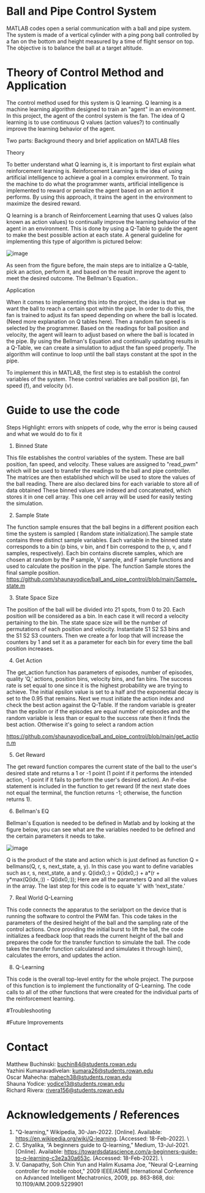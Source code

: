 # Ball and Pipe Control System 
MATLAB codes open a serial communication with a ball and pipe system. The system is made of a vertical cylinder with a ping pong ball controlled by a fan on the bottom and height measured by a time of flight sensor on top. The objective is to balance the ball at a target altitude. 

# Theory of Control Method and Application
The control method used for this system is Q learning. Q learning is a machine learning algorithm designed to train an "agent" in an environment. In this project, the agent of the control system is the fan. The idea of Q learning is to use continuous Q values (action values?) to continually improve the learning behavior of the agent. 

Two parts: Background theory and brief application on MATLAB files

Theory

To better understand what Q learning is, it is important to first explain what reinforcement learning is. Reinforcement Learning is the idea of using artificial intelligence to achieve a goal in a complex environment. To train the machine to do what the programmer wants, artificial intelligence is implemented to reward or penalize the agent based on an action it performs. By using this approach, it trains the agent in the environment to maximize the desired reward. 

Q learning is a branch of Reinforcement Learning that uses Q values (also known as action values) to continually improve the learning behavior of the agent in an environment. This is done by using a Q-Table to guide the agent to make the best possible action at each state. A general guideline for implementing this type of algorithm is pictured below:

![image](https://user-images.githubusercontent.com/85361948/165179507-81ee6117-67b9-4d05-855f-4b4429737a4b.png)


As seen from the figure before, the main steps are to initialize a Q-table, pick an action, perform it, and based on the result improve the agent to meet the desired outcome. The Bellman's Equation..

Application

When it comes to implementing this into the project, the idea is that we want the ball to reach a certain spot within the pipe. In order to do this, the fan is trained to adjust its fan speed depending on where the ball is located. (Need more explanation on Q tables here). Then a random fan speed is selected by the programmer. Based on the readings for ball position and velocity, the agent will learn to adjust based on where the ball is located in the pipe. By using the Bellman's Equation and continually updating results in a Q-Table, we can create a simulation to adjust the fan speed properly. The algorithm will continue to loop until the ball stays constant at the spot in the pipe.

To implement this in MATLAB, the first step is to establish the control variables of the system. These control variables are ball position (p), fan speed (f), and velocity (v). 

# Guide to use the code 
Steps 
Highlight: errors with snippets of code, why the error is being caused and what we would do to fix it

1. Binned State

This file establishes the control variables of the system. These are ball position, fan speed, and velocity. These values are assigned to "read_pwm" which will be used to transfer the readings to the ball and pipe controller. The matrices are then established which will be used to store the values of the ball reading. There are also declared bins for each variable to store all of data obtained These binned values are indexed and concatenated, which stores it in one cell array. This one cell array will be used for easily testing the simulation.

2. Sample State

The function sample ensures that the ball begins in a different position each time the system is sampled ( Random state initialization).The sample state contains three distinct sample variables. Each variable in the binned state corresponds to a bin (p bins, v bin, and f bin correspond to the p, v, and f samples, respectively). Each bin contains discrete samples, which are chosen at random by the P sample, V sample, and F sample functions and used to calculate the position in the pipe. The function Sample stores the final sample position.
https://github.com/shaunayodice/ball_and_pipe_control/blob/main/Sample_state.m

3. State Space Size

The position of the ball will be divided into 21 spots, from 0 to 20. Each position will be considered as a bin. In each case it will record a velocity pertaining to the bin. The state space size will be the number of permutations of each position and velocity. Instantiate S1 S2 S3 bins and the S1 S2 S3 counters. Then we create a for loop that will increase the counters by 1 and set it as a parameter for each bin for every time the ball position increases.

4. Get Action

The get_action function has parameters of episodes, number of episodes, quality ‘Q,’ actions, position bins, velocity bins, and fan bins. The success rate is set equal to one since it is the highest probability we are trying to achieve. The initial epsilon value is set to a half and the exponential decay is set to the 0.95 that remains. Next we must initiate the action index and check the best action against the Q-Table. If the random variable is greater than the epsilon or if the episodes are equal number of episodes and the random variable is less than or equal to the success rate then it finds the best action. Otherwise it's going  to select a random action

https://github.com/shaunayodice/ball_and_pipe_control/blob/main/get_action.m

5. Get Reward 

The get reward function compares the current state of the ball to the user's desired state and returns a 1 or -1 point (1 point if it performs the intended action, -1 point if it fails to perform the user's desired action). An if-else statement is included in the function to get reward (If the next state does not equal the terminal, the function returns -1; otherwise, the function returns 1).

6. Bellman's EQ

Bellman's Equation is needed to be defined in Matlab and by looking at the figure below, you can see what are the variables needed to be defined and the certain parameters it needs to take.

![image](https://user-images.githubusercontent.com/85361948/165178025-aa40c955-267b-4b74-a1b6-95fa9368b7a2.png)

Q is the product of the state and action which is just defined as function Q = bellmans(Q, r, s, next_state, a, y). In this case you want to define variables such as r, s, next_state, a and y. Q(idx0,:) = Q(idx0,:) + a*(r + y*max(Q(idx,:)) - Q(idx0,:)); Here are all the parameters Q and all the values in the array. The last step for this code is to equate ‘s’ with ‘next_state.’ 

7. Real World Q-Learning

This code connects the apparatus to the serialport on the device that is running the software to control the PWM fan. This code takes in the parameters of the desired height of the ball and the sampling rate of the control actions. Once providing the initial burst to lift the ball, the code initializes a feedback loop that reads the current height of the ball and prepares the code for the transfer function to simulate the ball. The code takes the transfer function calculatesd and simulates it through lsim(), calculates the errors, and updates the action.

8. Q-Learning

This code is the overall top-level entity for the whole project. The purpose of this function is to implement the functionality of Q-Learning. The code calls to all of the other functions that were created for the individual parts of the reinforcement learning. 

#Troubleshooting



#Future Improvements


# Contact
Matthew Buchinski: buchin84@students.rowan.edu \
Yazhini Kumaravadivelan:  kumara26@students.rowan.edu \
Oscar Mahecha: mahech38@students.rowan.edu \
Shauna Yodice: yodice13@students.rowan.edu \
Richard Rivera: rivera156@students.rowan.edu



# Acknowledgements / References
1. "Q-learning," Wikipedia, 30-Jan-2022. [Online]. Available: https://en.wikipedia.org/wiki/Q-learning. [Accessed: 18-Feb-2022]. \
2.  C. Shyalika, “A beginners guide to Q-learning,” Medium, 13-Jul-2021. [Online]. Available: https://towardsdatascience.com/a-beginners-guide-to-q-learning-c3e2a30a653c. [Accessed: 18-Feb-2022]. \
3.  V. Ganapathy, Soh Chin Yun and Halim Kusama Joe, "Neural Q-Learning controller for mobile robot," 2009 IEEE/ASME International Conference on Advanced Intelligent Mechatronics, 2009, pp. 863-868, doi: 10.1109/AIM.2009.5229901



